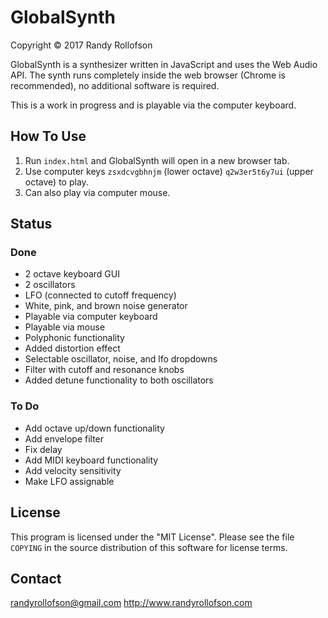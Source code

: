 # GlobalSynth
Copyright © 2017 Randy Rollofson

GlobalSynth is a synthesizer written in JavaScript and uses the Web Audio API. The synth runs completely inside the web browser (Chrome is recommended), no additional software is required.

This is a work in progress and is playable via the computer keyboard.
## How To Use
1. Run `index.html` and GlobalSynth will open in a new browser tab.
2. Use computer keys `zsxdcvgbhnjm` (lower octave) `q2w3er5t6y7ui` (upper octave) to play.
3. Can also play via computer mouse.

## Status
### Done
* 2 octave keyboard GUI
* 2 oscillators
* LFO (connected to cutoff frequency)
* White, pink, and brown noise generator
* Playable via computer keyboard
* Playable via mouse
* Polyphonic functionality
* Added distortion effect
* Selectable oscillator, noise, and lfo dropdowns
* Filter with cutoff and resonance knobs
* Added detune functionality to both oscillators

### To Do
* Add octave up/down functionality
* Add envelope filter
* Fix delay
* Add MIDI keyboard functionality
* Add velocity sensitivity
* Make LFO assignable

## License
This program is licensed under the "MIT License". Please see the file `COPYING` in the source distribution of this software for license terms.

## Contact
randyrollofson@gmail.com
http://www.randyrollofson.com
